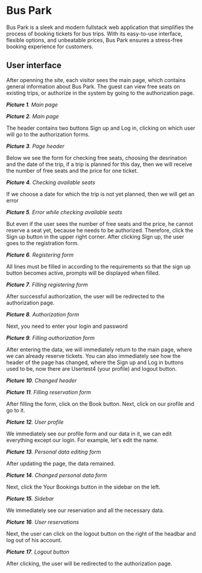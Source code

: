 # **Bus Park**

Bus Park is a sleek and modern fullstack web application that simplifies the process of booking tickets for bus trips. With its easy-to-use interface, flexible options, and unbeatable prices, Bus Park ensures a stress-free booking experience for customers.

## User interface
After openning the site, each visitor  sees the main page, which contains general information about Bus Park. The guest can view free seats on existing trips, or authorize in the system by going to the authorization page.


***Picture 1**. Main page*


***Picture 2**. Main page*

The header contains two buttons Sign up and Log in, clicking on which  user will go to the authorization forms.


***Picture 3**. Page header*

Below we see the form for checking free seats, choosing the desrination and the date of the trip, if a trip is planned for this day, then we will receive the number of free seats and the price for one ticket.

***Picture 4**. Checking available seats*

If we choose a date for which the trip is not yet planned, then we will get an error


***Picture 5**. Error while checking available seats*

But even if the user sees the number of free seats and the price, he cannot reserve a seat yet, because he needs to be authorized. Therefore, click the Sign up button in the upper right corner.
After clicking Sign up, the user goes to the registration form.


***Picture 6**. Registering form*

All lines must be filled in according to the requirements so that the sign up button becomes active, prompts will be displayed when filled.


***Picture 7**. Filling registering form*

After successful authorization, the user will be redirected to the authorization page.


***Picture 8**. Authorization form*


Next, you need to enter your login and password


***Picture 9**. Filling authorization form*

After entering the data, we will immediately return to the main page, where we can already reserve tickets. You can also immediately see how the header of the page has changed, where the Sign up and Log in buttons used to be, now there are Usertest4 (your profile) and logout button.


***Picture 10**. Changed header*


***Picture 11**. Filling reservation form*

After filling  the form, click on the Book button.
Next, click on our profile and go to it.


***Picture 12**. User profile*

We immediately see our profile form and our data in it, we can edit everything except our login. For example, let's edit the name.


***Picture 13**. Personal data editing form*

After updating the page, the data remained.


***Picture 14**. Changed personal data form*

Next, click the Your Bookings button in the sidebar on the left.


***Picture 15**. Sidebar*


We immediately see our reservation and all the necessary data.


***Picture 16**. User reservations*

Next, the user can click on the logout button on the right of the headbar and log out of his account.


***Picture 17**. Logout button*

After clicking, the user will be redirected to the authorization page.